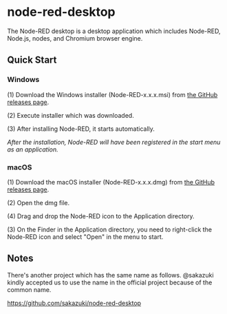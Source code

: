 # node-red-desktop
The Node-RED desktop is a desktop application which includes Node-RED, Node.js, nodes, and Chromium browser engine.

## Quick Start
### Windows
(1) Download the Windows installer (Node-RED-x.x.x.msi) from [the GitHub releases page](../../releases).

(2) Execute installer which was downloaded.

(3) After installing Node-RED, it starts automatically.

*After the installation, Node-RED will have been registered in the start menu as an application.*

### macOS
(1) Download the macOS installer (Node-RED-x.x.x.dmg) from [the GitHub releases page](../../releases).

(2) Open the dmg file.

(4) Drag and drop the Node-RED icon to the Application directory.

(3) On the Finder in the Application directory, you need to right-click the Node-RED icon and select "Open" in the menu to start.

## Notes
There's another project which has the same name as follows.
@sakazuki kindly accepted us to use the name in the official project because of the common name.

https://github.com/sakazuki/node-red-desktop
